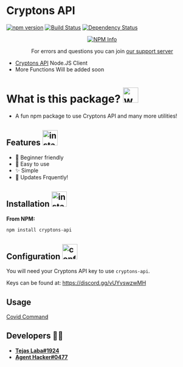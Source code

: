 # Cryptons API
[![npm version](https://badge.fury.io/js/cryptons-api.svg)](https://www.npmjs.com/package/cryptons-api)
[![Build Status](https://travis-ci.org/AgentHackerYT/cryptons-api.svg?branch=main)](https://travis-ci.org/AgentHackerYT/cryptons-api)
[![Dependency Status](https://david-dm.org/AgentHackerYT/cryptons-api.svg)](https://david-dm.org/AgentHackerYT/cryptons-api)

<div align="center">
  <p>
    <a href="https://nodei.co/npm/cryptons-api
/"><img src="https://nodei.co/npm/cryptons-api.png?downloads=true&stars=true" alt="NPM Info" /></a>
  </p>
</div>

<div align="center">
 <p>
 For errors and questions you can join <a href="https://discord.gg/vUYvswzwMH">our support server</a></p>
</div>

- [Cryptons API](https://cryptons.ga/) Node.JS Client
- More Functions Will be added soon

# What is this package? <img src = "https://cdn.discordapp.com/emojis/854915298724282379.gif?v=1" alt="what" width=40>

- A fun npm package to use Cryptons API and many more utilities!

## Features <img src = "https://cdn.discordapp.com/emojis/815135700063879219.gif?v=1" alt="install" width=40>
- 🧑 Beginner friendly
- 🎉 Easy to use
- ✨ Simple
- 🔘 Updates Frquently!

## Installation <img src = "https://cdn.discordapp.com/emojis/852546107279147028.gif?v=1" alt="install" width=40>

**From NPM:**
```sh
npm install cryptons-api
```

## Configuration <img src = "https://cdn.discordapp.com/emojis/830498299584446494.gif?v=1" alt="config" width=40>

You will need your Cryptons API key to use `cryptons-api`.

Keys can be found at: https://discord.gg/vUYvswzwMH

## Usage
[Covid Command](/docs/main/covid.md)

## Developers 👨‍💻
- **[Tejas Laba#1924](https://github.com/TajuModding)**
- **[Agent Hacker#0477](https://github.com/AgentHackerYT)**
